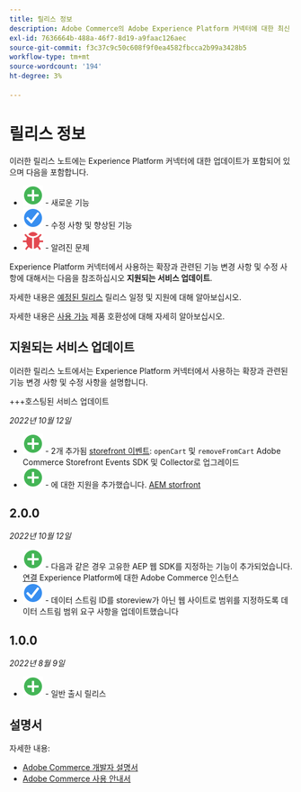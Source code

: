 ```yaml
---
title: 릴리스 정보
description: Adobe Commerce의 Adobe Experience Platform 커넥터에 대한 최신 릴리스 정보입니다.
exl-id: 7636664b-488a-46f7-8d19-a9faac126aec
source-git-commit: f3c37c9c50c608f9f0ea4582fbcca2b99a3428b5
workflow-type: tm+mt
source-wordcount: '194'
ht-degree: 3%

---
```


# 릴리스 정보

이러한 릴리스 노트에는 Experience Platform 커넥터에 대한 업데이트가 포함되어 있으며 다음을 포함합니다.

* ![새로 만들기](../assets/new.svg) - 새로운 기능
* ![수정](../assets/fix.svg) - 수정 사항 및 향상된 기능
* ![버그](../assets/bug.svg) - 알려진 문제

Experience Platform 커넥터에서 사용하는 확장과 관련된 기능 변경 사항 및 수정 사항에 대해서는 다음을 참조하십시오 **지원되는 서비스 업데이트**.

자세한 내용은 [예정된 릴리스](https://experienceleague.adobe.com/docs/commerce-operations/release/schedule.html) 릴리스 일정 및 지원에 대해 알아보십시오.

자세한 내용은 [사용 가능](https://experienceleague.adobe.com/docs/commerce-operations/release/availability.html) 제품 호환성에 대해 자세히 알아보십시오.

## 지원되는 서비스 업데이트

이러한 릴리스 노트에서는 Experience Platform 커넥터에서 사용하는 확장과 관련된 기능 변경 사항 및 수정 사항을 설명합니다.

+++호스팅된 서비스 업데이트

_2022년 10월 12일_

* ![새로 만들기](../assets/new.svg) - 2개 추가됨 [storefront 이벤트](events.md): `openCart` 및 `removeFromCart` Adobe Commerce Storefront Events SDK 및 Collector로 업그레이드
* ![새로 만들기](../assets/new.svg) - 에 대한 지원을 추가했습니다. [AEM storfront](overview.md#aem-support)

## 2.0.0

_2022년 10월 12일_

* ![새로 만들기](../assets/new.svg) - 다음과 같은 경우 고유한 AEP 웹 SDK를 지정하는 기능이 추가되었습니다. [연결](connect-data.md) Experience Platform에 대한 Adobe Commerce 인스턴스
* ![수정](../assets/fix.svg) - 데이터 스트림 ID를 storeview가 아닌 웹 사이트로 범위를 지정하도록 데이터 스트림 범위 요구 사항을 업데이트했습니다

## 1.0.0

_2022년 8월 9일_

* ![새로 만들기](../assets/new.svg) - 일반 출시 릴리스

## 설명서

자세한 내용:

* [Adobe Commerce 개발자 설명서](https://devdocs.magento.com/)
* [Adobe Commerce 사용 안내서](https://docs.magento.com/user-guide/)
